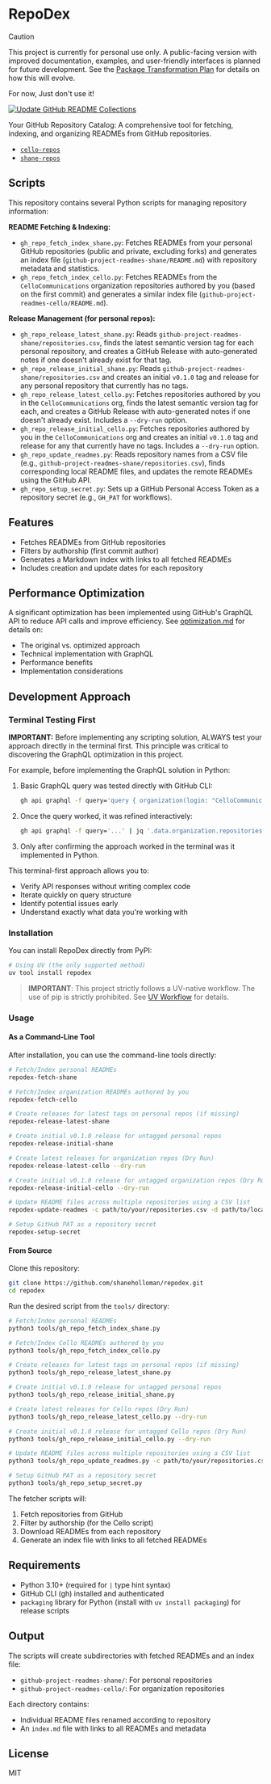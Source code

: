 # RepoDex

> [!CAUTION]
> This project is currently for personal use only. A public-facing version with improved documentation, examples, and user-friendly interfaces is planned for future development. See the [Package Transformation Plan](docs/plans/package-transformation-plan.md) for details on how this will evolve.
>
> For now, Just don't use it!

[![Update GitHub README Collections](https://github.com/shaneholloman/repodex/actions/workflows/update_github_readmes.yml/badge.svg)](https://github.com/shaneholloman/repodex/actions/workflows/update_github_readmes.yml)

Your GitHub Repository Catalog: A comprehensive tool for fetching, indexing, and organizing READMEs from GitHub repositories.

- [`cello-repos`](./github-project-readmes-shane/github-project-readmes-cello/README.md)
- [`shane-repos`](./github-project-readmes-shane/README.md)

## Scripts

This repository contains several Python scripts for managing repository information:

**README Fetching & Indexing:**

- `gh_repo_fetch_index_shane.py`: Fetches READMEs from your personal GitHub repositories (public and private, excluding forks) and generates an index file (`github-project-readmes-shane/README.md`) with repository metadata and statistics.
- `gh_repo_fetch_index_cello.py`: Fetches READMEs from the `CelloCommunications` organization repositories authored by you (based on the first commit) and generates a similar index file (`github-project-readmes-cello/README.md`).

**Release Management (for personal repos):**

- `gh_repo_release_latest_shane.py`: Reads `github-project-readmes-shane/repositories.csv`, finds the latest semantic version tag for each personal repository, and creates a GitHub Release with auto-generated notes if one doesn't already exist for that tag.
- `gh_repo_release_initial_shane.py`: Reads `github-project-readmes-shane/repositories.csv` and creates an initial `v0.1.0` tag and release for any personal repository that currently has no tags.
- `gh_repo_release_latest_cello.py`: Fetches repositories authored by you in the `CelloCommunications` org, finds the latest semantic version tag for each, and creates a GitHub Release with auto-generated notes if one doesn't already exist. Includes a `--dry-run` option.
- `gh_repo_release_initial_cello.py`: Fetches repositories authored by you in the `CelloCommunications` org and creates an initial `v0.1.0` tag and release for any that currently have no tags. Includes a `--dry-run` option.
- `gh_repo_update_readmes.py`: Reads repository names from a CSV file (e.g., `github-project-readmes-shane/repositories.csv`), finds corresponding local README files, and updates the remote READMEs using the GitHub API.
- `gh_repo_setup_secret.py`: Sets up a GitHub Personal Access Token as a repository secret (e.g., `GH_PAT` for workflows).

## Features

- Fetches READMEs from GitHub repositories
- Filters by authorship (first commit author)
- Generates a Markdown index with links to all fetched READMEs
- Includes creation and update dates for each repository

## Performance Optimization

A significant optimization has been implemented using GitHub's GraphQL API to reduce API calls and improve efficiency. See [optimization.md](docs/optimization.md) for details on:

- The original vs. optimized approach
- Technical implementation with GraphQL
- Performance benefits
- Implementation considerations

## Development Approach

### Terminal Testing First

**IMPORTANT:** Before implementing any scripting solution, ALWAYS test your approach directly in the terminal first. This principle was critical to discovering the GraphQL optimization in this project.

For example, before implementing the GraphQL solution in Python:

1. Basic GraphQL query was tested directly with GitHub CLI:

   ```sh
   gh api graphql -f query='query { organization(login: "CelloCommunications") { ... } }'
   ```

2. Once the query worked, it was refined interactively:

   ```sh
   gh api graphql -f query='...' | jq '.data.organization.repositories.nodes[] | select(...)'
   ```

3. Only after confirming the approach worked in the terminal was it implemented in Python.

This terminal-first approach allows you to:

- Verify API responses without writing complex code
- Iterate quickly on query structure
- Identify potential issues early
- Understand exactly what data you're working with

### Installation

You can install RepoDex directly from PyPI:

```sh
# Using UV (the only supported method)
uv tool install repodex
```

> **IMPORTANT**: This project strictly follows a UV-native workflow. The use of pip is strictly prohibited. See [UV Workflow](docs/uv_workflow.md) for details.

### Usage

#### As a Command-Line Tool

After installation, you can use the command-line tools directly:

```sh
# Fetch/Index personal READMEs
repodex-fetch-shane

# Fetch/Index organization READMEs authored by you
repodex-fetch-cello

# Create releases for latest tags on personal repos (if missing)
repodex-release-latest-shane

# Create initial v0.1.0 release for untagged personal repos
repodex-release-initial-shane

# Create latest releases for organization repos (Dry Run)
repodex-release-latest-cello --dry-run

# Create initial v0.1.0 release for untagged organization repos (Dry Run)
repodex-release-initial-cello --dry-run

# Update README files across multiple repositories using a CSV list
repodex-update-readmes -c path/to/your/repositories.csv -d path/to/local/readmes/

# Setup GitHub PAT as a repository secret
repodex-setup-secret
```

#### From Source

Clone this repository:

```sh
git clone https://github.com/shaneholloman/repodex.git
cd repodex
```

Run the desired script from the `tools/` directory:

```sh
# Fetch/Index personal READMEs
python3 tools/gh_repo_fetch_index_shane.py

# Fetch/Index Cello READMEs authored by you
python3 tools/gh_repo_fetch_index_cello.py

# Create releases for latest tags on personal repos (if missing)
python3 tools/gh_repo_release_latest_shane.py

# Create initial v0.1.0 release for untagged personal repos
python3 tools/gh_repo_release_initial_shane.py

# Create latest releases for Cello repos (Dry Run)
python3 tools/gh_repo_release_latest_cello.py --dry-run

# Create initial v0.1.0 release for untagged Cello repos (Dry Run)
python3 tools/gh_repo_release_initial_cello.py --dry-run

# Update README files across multiple repositories using a CSV list
python3 tools/gh_repo_update_readmes.py -c path/to/your/repositories.csv -d path/to/local/readmes/

# Setup GitHub PAT as a repository secret
python3 tools/gh_repo_setup_secret.py
```

The fetcher scripts will:

1. Fetch repositories from GitHub
2. Filter by authorship (for the Cello script)
3. Download READMEs from each repository
4. Generate an index file with links to all fetched READMEs

## Requirements

- Python 3.10+ (required for `|` type hint syntax)
- GitHub CLI (gh) installed and authenticated
- `packaging` library for Python (install with `uv install packaging`) for release scripts

## Output

The scripts will create subdirectories with fetched READMEs and an index file:

- `github-project-readmes-shane/`: For personal repositories
- `github-project-readmes-cello/`: For organization repositories

Each directory contains:

- Individual README files renamed according to repository
- An `index.md` file with links to all READMEs and metadata

## License

MIT
